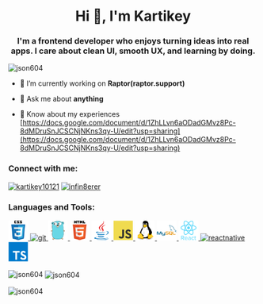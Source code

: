 <h1 align="center">Hi 👋, I'm Kartikey</h1>
<h3 align="center">I'm a frontend developer who enjoys turning ideas into real apps. I care about clean UI, smooth UX, and learning by doing.</h3>

<p align="left"> <img src="https://komarev.com/ghpvc/?username=json604&label=Profile%20views&color=0e75b6&style=flat" alt="json604" /> </p>

- 🔭 I’m currently working on **Raptor(raptor.support)**

- 💬 Ask me about **anything**

- 📄 Know about my experiences [https://docs.google.com/document/d/1ZhLLvn6aODadGMvz8Pc-8dMDruSnJCSCNjNKns3qy-U/edit?usp=sharing](https://docs.google.com/document/d/1ZhLLvn6aODadGMvz8Pc-8dMDruSnJCSCNjNKns3qy-U/edit?usp=sharing)

<h3 align="left">Connect with me:</h3>
<p align="left">
<a href="https://linkedin.com/in/kartikey10121" target="blank"><img align="center" src="https://raw.githubusercontent.com/rahuldkjain/github-profile-readme-generator/master/src/images/icons/Social/linked-in-alt.svg" alt="kartikey10121" height="30" width="40" /></a>
  <a href="https://x.com/infin8erer" target="_blank">
  <img align="center" src="https://raw.githubusercontent.com/rahuldkjain/github-profile-readme-generator/master/src/images/icons/Social/twitter.svg" alt="infin8erer" height="30" width="40" />
</a>
</p>

<h3 align="left">Languages and Tools:</h3>
<p align="left"> <a href="https://www.w3schools.com/css/" target="_blank" rel="noreferrer"> <img src="https://raw.githubusercontent.com/devicons/devicon/master/icons/css3/css3-original-wordmark.svg" alt="css3" width="40" height="40"/> </a> <a href="https://git-scm.com/" target="_blank" rel="noreferrer"> <img src="https://www.vectorlogo.zone/logos/git-scm/git-scm-icon.svg" alt="git" width="40" height="40"/> </a> <a href="https://golang.org" target="_blank" rel="noreferrer"> <img src="https://raw.githubusercontent.com/devicons/devicon/master/icons/go/go-original.svg" alt="go" width="40" height="40"/> </a> <a href="https://www.w3.org/html/" target="_blank" rel="noreferrer"> <img src="https://raw.githubusercontent.com/devicons/devicon/master/icons/html5/html5-original-wordmark.svg" alt="html5" width="40" height="40"/> </a> <a href="https://www.java.com" target="_blank" rel="noreferrer"> <img src="https://raw.githubusercontent.com/devicons/devicon/master/icons/java/java-original.svg" alt="java" width="40" height="40"/> </a> <a href="https://developer.mozilla.org/en-US/docs/Web/JavaScript" target="_blank" rel="noreferrer"> <img src="https://raw.githubusercontent.com/devicons/devicon/master/icons/javascript/javascript-original.svg" alt="javascript" width="40" height="40"/> </a> <a href="https://www.linux.org/" target="_blank" rel="noreferrer"> <img src="https://raw.githubusercontent.com/devicons/devicon/master/icons/linux/linux-original.svg" alt="linux" width="40" height="40"/> </a> <a href="https://www.mysql.com/" target="_blank" rel="noreferrer"> <img src="https://raw.githubusercontent.com/devicons/devicon/master/icons/mysql/mysql-original-wordmark.svg" alt="mysql" width="40" height="40"/> </a> <a href="https://reactjs.org/" target="_blank" rel="noreferrer"> <img src="https://raw.githubusercontent.com/devicons/devicon/master/icons/react/react-original-wordmark.svg" alt="react" width="40" height="40"/> </a> <a href="https://reactnative.dev/" target="_blank" rel="noreferrer"> <img src="https://reactnative.dev/img/header_logo.svg" alt="reactnative" width="40" height="40"/> </a> <a href="https://www.typescriptlang.org/" target="_blank" rel="noreferrer"> <img src="https://raw.githubusercontent.com/devicons/devicon/master/icons/typescript/typescript-original.svg" alt="typescript" width="40" height="40"/> </a> </p>

<p><img align="left" src="https://github-readme-stats.vercel.app/api/top-langs?username=json604&show_icons=true&locale=en&layout=compact" alt="json604" /></p>

<p>&nbsp;<img align="center" src="https://github-readme-stats.vercel.app/api?username=json604&show_icons=true&locale=en" alt="json604" /></p>

<p><img align="center" src="https://github-readme-streak-stats.herokuapp.com/?user=json604&" alt="json604" /></p>
